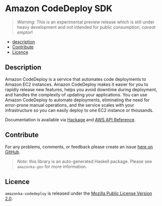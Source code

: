 # Amazon CodeDeploy SDK

> _Warning:_ This is an experimental preview release which is still under heavy development and not intended for public consumption, _caveat emptor_!

* [description](#description)
* [Contribute](#contribute)
* [Licence](#licence)

## Description

Amazon CodeDeploy is a service that automates code deployments to Amazon EC2 instances. Amazon CodeDeploy makes it easier for you to rapidly release new features, helps you avoid downtime during deployment, and handles the complexity of updating your applications. You can use Amazon CodeDeploy to automate deployments, eliminating the need for error-prone manual operations, and the service scales with your infrastructure so you can easily deploy to one EC2 instance or thousands.

Documentation is available via [Hackage](http://hackage.haskell.org/package/amazonka-codedeploy)
and [AWS API Reference](http://docs.aws.amazon.com/codedeploy/latest/APIReference/Welcome.html).


## Contribute

For any problems, comments, or feedback please create an issue [here on GitHub](https://github.com/brendanhay/amazonka/issues).

> _Note:_ this library is an auto-generated Haskell package. Please see `amazonka-gen` for more information.


## Licence

`amazonka-codedeploy` is released under the [Mozilla Public License Version 2.0](http://www.mozilla.org/MPL/).
